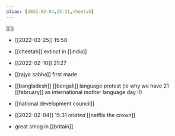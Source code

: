 ```yaml
---
alias: [2022-02-04,15:31,cheetah]
---
```

 [[]]
- [[2022-03-25]] 15:58
- [[cheetah]] extinct in [[india]]

- [[2022-02-10]] 21:27
- [[rajya sabha]] first made
- [[bangladesh]] [[bengali]] language protest (ie why we have 21 [[february]] as international mother language day !!)
- [[national development council]]

- [[2022-02-04]] 15:31 _related_ [[netflix the crown]]
- great smog in [[britain]]